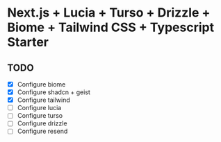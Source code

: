 # Next.js + Lucia + Turso + Drizzle + Biome + Tailwind CSS + Typescript Starter

## TODO

- [x] Configure biome
- [x] Configure shadcn + geist
- [x] Configure tailwind
- [ ] Configure lucia
- [ ] Configure turso
- [ ] Configure drizzle
- [ ] Configure resend
